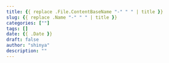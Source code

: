 ```yaml
---
title: {{ replace .File.ContentBaseName "-" " " | title }}
slug: {{ replace .Name "-" " " | title }}
categories: [""]
tags: []
date: {{ .Date }}
draft: false
author: "shinya"
description: ""
---
```

